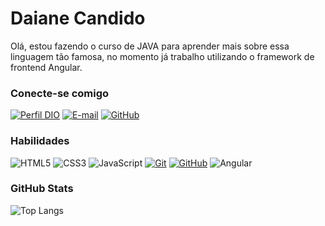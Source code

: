 # Daiane Candido

Olá, estou fazendo o curso de JAVA para aprender mais sobre essa linguagem tão famosa,
no momento já trabalho utilizando o framework de frontend Angular.

### Conecte-se comigo

[![Perfil DIO](https://img.shields.io/badge/-Meu%20Perfil%20na%20DIO-9b59b6?style=for-the-badge)](https://web.dio.me/users/daiane_candido29/)
[![E-mail](https://img.shields.io/badge/-Email-9b59b6?style=for-the-badge&logo=microsoft-outlook&logoColor=E94D5F)](mailto:daiane.candido29@yahoo.com.br)
[![GitHub](https://img.shields.io/badge/GitHub-9b59b6?style=for-the-badge&logo=github&logoColor=black)](https://github.com/daayy16)

### Habilidades

![HTML5](https://img.shields.io/badge/HTML-9b59b6?style=for-the-badge&logo=html5&logoColor=black)
![CSS3](https://img.shields.io/badge/CSS3-9b59b6?style=for-the-badge&logo=css3&logoColor=black)
![JavaScript](https://img.shields.io/badge/JavaScript-9b59b6?style=for-the-badge&logo=javascript&logoColor=black)
[![Git](https://img.shields.io/badge/Git-9b59b6?style=for-the-badge&logo=git&logoColor=black)](https://git-scm.com/doc)
[![GitHub](https://img.shields.io/badge/GitHub-9b59b6?style=for-the-badge&logo=github&logoColor=black)](https://docs.github.com/)
![Angular](https://img.shields.io/badge/Angular-9b59b6?style=for-the-badge&logo=angular&logoColor=black)

### GitHub Stats

![Top Langs](https://github-readme-stats-git-masterrstaa-rickstaa.vercel.app/api/top-langs/?username=daayy16&bg_color=9b59b6&border_color=000&title_color=E94D5F&text_color=000&hide_title=true)